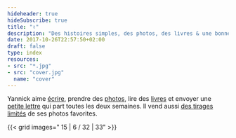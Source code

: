 ```yaml
---
hideheader: true
hideSubscribe: true
title: "✌️"
description: "Des histoires simples, des photos, des livres & une bonne tasse de café."
date: 2017-10-26T22:57:50+02:00
draft: false
type: index
resources:
- src: "*.jpg"
- src: "cover.jpg"
  name: "cover"
---
```


Yannick aime [écrire](/posts), prendre des [photos](/photos), lire des [livres](/books) et envoyer une [petite lettre](/bonjour) qui part toutes les deux semaines. Il vend aussi [des tirages limités](/shop) de ses photos favorites.

{{< grid images=" 15 | 6 / 32 | 33" >}}

